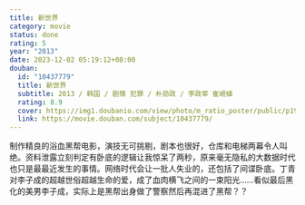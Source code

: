 ```yaml
---
title: 新世界
category: movie
status: done
rating: 5
year: "2013"
date: 2023-12-02 05:19:12+08:00
douban:
  id: "10437779"
  title: 新世界
  subtitle: 2013 / 韩国 / 剧情 犯罪 / 朴勋政 / 李政宰 崔岷植
  rating: 8.9
  cover: https://img1.doubanio.com/view/photo/m_ratio_poster/public/p1903379979.jpg
  link: https://movie.douban.com/subject/10437779/
---
```


制作精良的浴血黑帮电影，演技无可挑剔，剧本也很好，仓库和电梯两幕令人叫绝。资料泄露立刻判定有卧底的逻辑让我惊呆了两秒，原来毫无隐私的大数据时代也只是最最近发生的事情。网络时代会让一批人失业的，还包括了间谍卧底。丁青对李子成的超越世俗超越生命的爱，成了血肉横飞之间的一束阳光……看似最后黑化的美男李子成，实际上是黑帮出身做了警察然后再混进了黑帮？？
